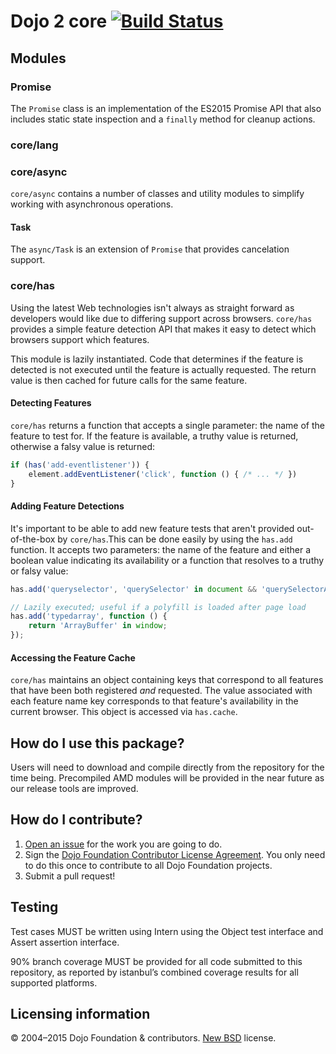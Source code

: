 # Dojo 2 core [![Build Status](https://travis-ci.org/dojo/dojo2.png)](https://travis-ci.org/sitepen/core)

## Modules

### Promise

The `Promise` class is an implementation of the ES2015 Promise API that also includes static state inspection and a `finally` method for cleanup actions.

### core/lang

### core/async

`core/async` contains a number of classes and utility modules to simplify working with asynchronous operations.

#### Task

The `async/Task` is an extension of `Promise` that provides cancelation support.

### core/has

Using the latest Web technologies isn't always as straight forward as developers would like due to differing support across browsers. `core/has` provides a simple feature detection API that makes it easy to detect which browsers support which features.

This module is lazily instantiated. Code that determines if the feature is detected is not executed until the feature is actually requested. The return value is then cached for future calls for the same feature.

#### Detecting Features

`core/has` returns a function that accepts a single parameter: the name of the feature to test for. If the feature is available, a truthy value is returned, otherwise a falsy value is returned:

```js
if (has('add-eventlistener')) {
    element.addEventListener('click', function () { /* ... */ })
}
```

#### Adding Feature Detections

It's important to be able to add new feature tests that aren't provided out-of-the-box by `core/has`.This can be done easily by using the `has.add` function. It accepts two parameters: the name of the feature and either a boolean value indicating its availability or a function that resolves to a truthy or falsy value:

```js
has.add('queryselector', 'querySelector' in document && 'querySelectorAll' in document);

// Lazily executed; useful if a polyfill is loaded after page load
has.add('typedarray', function () {
    return 'ArrayBuffer' in window;
});

```

#### Accessing the Feature Cache

`core/has` maintains an object containing keys that correspond to all features that have been both registered _and_ requested. The value associated with each feature name key corresponds to that feature's availability in the current browser. This object is accessed via `has.cache`.

## How do I use this package?

Users will need to download and compile directly from the repository for the time being. Precompiled AMD modules will be provided in the near future as our release tools are improved.

## How do I contribute?

1. [Open an issue](https://github.com/sitepen/core/issues) for the work you are going to do.
2. Sign the [Dojo Foundation Contributor License Agreement](http://dojofoundation.org/about/claForm).
   You only need to do this once to contribute to all Dojo Foundation projects.
3. Submit a pull request!

## Testing

Test cases MUST be written using Intern using the Object test interface and Assert assertion interface.

90% branch coverage MUST be provided for all code submitted to this repository, as reported by istanbul’s combined coverage results for all supported platforms.

## Licensing information

© 2004–2015 Dojo Foundation & contributors. [New BSD](http://opensource.org/licenses/BSD-3-Clause) license.
